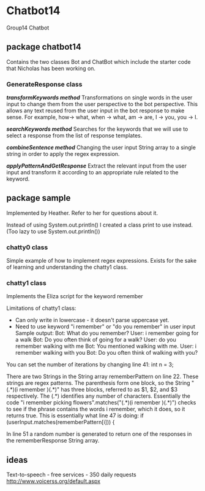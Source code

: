 # Chatbot14
Group14 Chatbot

## package chatbot14 
Contains the two classes Bot and ChatBot which include the starter code that Nicholas has been working on.

### GenerateResponse class
***transformKeywords method*** Transformations on single words in the user input to change them from the user perspective to the bot perspective. This allows any text reused from the user input in the bot response to make sense. For example, how-> what, when -> what, am -> are, I -> you,  you -> I.

***searchKeywords method*** Searches for the keywords that we will use to select a response from the list of response templates.

***combineSentence method*** Changing the user input String array to a single string in order to apply the regex expression.

***applyPatternAndGetResponse*** Extract the relevant input from the user input and transform it according to an appropriate rule related to the keyword.

## package sample
Implemented by Heather. Refer to her for questions about it. 

Instead of using System.out.println() I created a class print to use instead. (Too lazy to use System.out.println())

### chatty0 class
Simple example of how to implement regex expressions. Exists for the sake of learning and understanding the chatty1 class.

### chatty1 class
Implements the Eliza script for the keyword remember

Limitations of chatty1 class: 
 * Can only write in lowercase - it doesn't parse uppercase yet.
 * Need to use keyword "i remember" or "do you remember" in user input
Sample output:
  	Bot: What do you remember?
	User: i remember going for a walk
	Bot: Do you often think of going for a walk?
	User: do you remember walking with me
	Bot: You mentioned walking with me.
	User: i remember walking with you
	Bot: Do you often think of walking with you?

You can set the number of iterations by changing line 41:
int n = 3;

There are two Strings in the String array rememberPattern on line 22. These strings are regex patterns. The parenthesis form one block, so the String "(.\*)(i remember )(.\*)" has three blocks, referred to as $1, $2, and $3 respectively. The (.\*) identifies any number of characters. Essentially the code "i remember picking flowers".matches("(.\*)(i remember )(.\*)") checks to see if the phrase contains the words i remember, which it does, so it returns true. This is essentially what line 47 is doing:
if (userInput.matches(rememberPattern[i])) { 

In line 51 a random number is generated to return one of the responses in the rememberResponse String array.

## ideas
Text-to-speech - free services - 350 daily requests
http://www.voicerss.org/default.aspx
